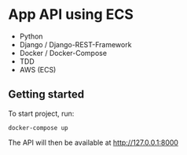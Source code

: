 # App API using ECS 

 - Python
 - Django / Django-REST-Framework
 - Docker / Docker-Compose
 - TDD
 - AWS (ECS)


## Getting started

To start project, run:

```
docker-compose up
```

The API will then be available at http://127.0.0.1:8000
